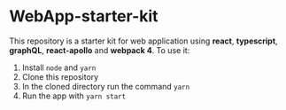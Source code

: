 # WebApp-starter-kit
This repository is a starter kit for web application using **react**, **typescript**, **graphQL**, **react-apollo** and **webpack 4**.
To use it:
1.	Install `node` and `yarn`
2.	Clone this repository
3.	In the cloned directory run the command `yarn`
4.	Run the app with `yarn start`


